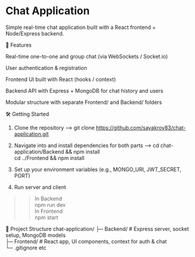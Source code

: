 # Chat Application

Simple real-time chat application built with a React frontend + Node/Express backend.

🚀 Features

Real-time one-to-one and group chat (via WebSockets / Socket.io)

User authentication & registration

Frontend UI built with React (hooks / context)

Backend API with Express + MongoDB for chat history and users

Modular structure with separate Frontend/ and Backend/ folders

🛠 Getting Started

1. Clone the repository --> 
git clone https://github.com/sayakroy83/chat-application.git  

2. Navigate into and install dependencies for both parts --> 
cd chat-application/Backend && npm install  
cd ../Frontend && npm install  

3. Set up your environment variables (e.g., MONGO_URI, JWT_SECRET, PORT)

4. Run server and client
 >>In Backend  
   npm run dev  
 >>In Frontend  
   npm start  

🧩 Project Structure
chat-application/
├─ Backend/        # Express server, socket setup, MongoDB models  
├─ Frontend/       # React app, UI components, context for auth & chat  
└─ .gitignore etc  
